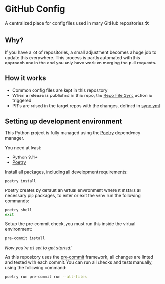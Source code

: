 # GitHub Config

A centralized place for config files used in many GitHub repositories 🛠️

## Why?

If you have a lot of repositories, a small adjustment becomes a huge job to update this everywhere. This process is partly automated with this approach and in the end you only have work on merging the pull requests.

## How it works

* Common config files are kept in this repository
* When a release is published in this repo, the [Repo File Sync] action is triggered
* PR's are raised in the target repos with the changes, defined in [sync.yml](.github/sync.yml)

## Setting up development environment

This Python project is fully managed using the [Poetry][poetry] dependency
manager.

You need at least:

- Python 3.11+
- [Poetry][poetry-install]

Install all packages, including all development requirements:

```bash
poetry install
```

Poetry creates by default an virtual environment where it installs all
necessary pip packages, to enter or exit the venv run the following commands:

```bash
poetry shell
exit
```

Setup the pre-commit check, you must run this inside the virtual environment:

```bash
pre-commit install
```

*Now you're all set to get started!*

As this repository uses the [pre-commit][pre-commit] framework, all changes
are linted and tested with each commit. You can run all checks and tests
manually, using the following command:

```bash
poetry run pre-commit run --all-files
```

[Repo File Sync]: https://github.com/marketplace/actions/repo-file-sync-action
[copier]: https://copier.readthedocs.io/en/stable/
[poetry-install]: https://python-poetry.org/docs/#installation
[poetry]: https://python-poetry.org
[pre-commit]: https://pre-commit.com
